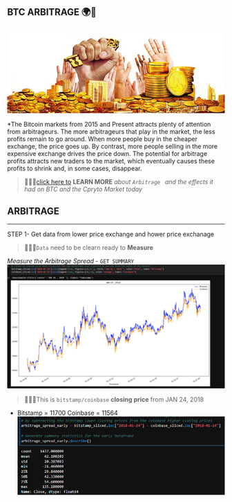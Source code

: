 ## BTC ARBITRAGE  🌍🏁
   ![](pics/d83466c6da8813f4af0c842fa64d9b32.jpg)

*The Bitcoin markets from 2015 and Present attracts plenty of attention from arbitrageurs. The more arbitrageurs that play in the market, the less profits remain to go around. When more people buy in the cheaper exchange, the price goes up. By contrast, more people selling in the more expensive exchange drives the price down. The potential for arbitrage profits attracts new traders to the market, which eventually causes these profits to shrink and, in some cases, disappear.

>👨🏿‍⚖️[click here  to](pics/https://captainaltcoin.com/bitcoin-arbitrage/)  **LEARN MORE** *about   `Arbitrage ` and the effects it had on BTC and the Cpryto Market today*

## ARBITRAGE 
---
STEP 1- Get data from lower price exchange and hower price exchanage 
>👨🏿‍⚖️`Data` need to be clearn ready to **Measure**

*Measure the Arbitrage Spread* - `GET SUMMARY`
    ![](pics/measure.png)

>👨🏿‍⚖️This is  `bitstamp/coinbase` **closing price**  from JAN 24, 2018 
  
  * Bitstamp = 11700 Coinbase = 11564 
![](pics/summary.png)
